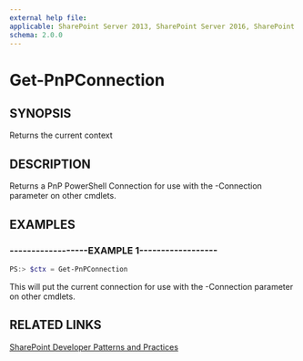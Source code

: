 ```yaml
---
external help file:
applicable: SharePoint Server 2013, SharePoint Server 2016, SharePoint Online
schema: 2.0.0
---
```

# Get-PnPConnection

## SYNOPSIS
Returns the current context

## DESCRIPTION
Returns a PnP PowerShell Connection for use with the -Connection parameter on other cmdlets.

## EXAMPLES

### ------------------EXAMPLE 1------------------
```powershell
PS:> $ctx = Get-PnPConnection
```

This will put the current connection for use with the -Connection parameter on other cmdlets.

## RELATED LINKS

[SharePoint Developer Patterns and Practices](http://aka.ms/sppnp)
